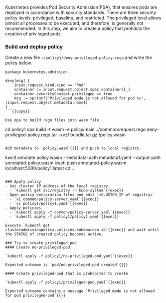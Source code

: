 Kubernetes provides Pod Security Admission(PSA), that ensures pods are deployed in accordance with security standards. There are three security policy levels: privileged, baseline, and restricted. The privileged level allows almost all processes to be executed, and therefore, is generally not recommended. In this step, we aim to create a policy that prohibits the creation of privileged pods.

### Build and deploy policy
Create a new file `~/policy1/deny-privileged-policy.rego` and write the policy below.
```
package kubernetes.admission

deny[msg] {
    input.request.kind.kind == "Pod"
    container := input.request.object.spec.containers[_]
    container.securityContext.privileged == true
    msg := sprintf("Privileged mode is not allowed for pod %s", [input.request.object.metadata.name])
}
```{{copy}}

Use opa to build rego files into wasm file.
```
cd policy1
opa build -t wasm -e policy/main ../common/request.rego deny-privileged-policy.rego
tar -xvzf bundle.tar.gz /policy.wasm
```{{exec}}

Add metadata to `policy.wasm`{{}} and push to local registry.
```
kwctl annotate policy.wasm --metadata-path metadata1.yaml --output-path annotated-policy.wasm
kwctl push annotated-policy.wasm localhost:5000/policy1:latest
cd ..
```{{exec}}

### Apply policy
- Get cluster IP address of the local registry
  - `kubectl get svc/registry -n kube-system`{{exec}}
- Open policy declaration files and edit `<CLUSTER-IP of registry>`
  - `vi common/policy-server.yaml`{{exec}}
  - `vi policy1/policy1.yaml`{{exec}}
- Apply policies
  - `kubectl apply -f common/policy-server.yaml`{{exec}}
  - `kubectl apply -f policy1/policy1.yaml`{{exec}}

Execute `kubectl get clusteradmissionpolicy.policies.kubewarden.io`{{exec}} and wait until the STATUS of created policy becomes active.

### Try to create privileged pod
#### Create no-privileged-pod

`kubectl apply -f policy1/no-privileged-pod.yaml`{{exec}}

Expected outcome is `pod/no-privileged-pod created`{{}}

#### Create privileged-pod that is prohobited to create

`kubectl apply -f policy1/privileged-pod.yaml`{{exec}}

Expected outcome contains a message `Privileged mode is not allowed for pod privileged-pod`{{}}
